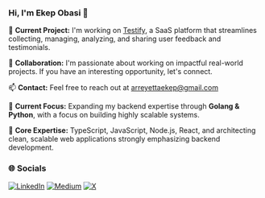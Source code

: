 ### Hi, I'm **Ekep Obasi** 👋
  
🔭 **Current Project:** I'm working on [Testify](https://testify.cool), a SaaS platform that streamlines collecting, managing, analyzing, and sharing user feedback and testimonials.

👯 **Collaboration:** I'm passionate about working on impactful real-world projects. If you have an interesting opportunity, let's connect.

📫 **Contact:** Feel free to reach out at arreyettaekep@gmail.com

🌱 **Current Focus:** Expanding my backend expertise through **Golang & Python**, with a focus on building highly scalable systems.

💬 **Core Expertise:** TypeScript, JavaScript, Node.js, React, and architecting clean, scalable web applications strongly emphasizing backend development.

### 🌐 Socials
[![LinkedIn](https://img.shields.io/badge/LinkedIn-%230077B5.svg?logo=linkedin&logoColor=white)](https://linkedin.com/in/https://www.linkedin.com/in/arrey-etta) [![Medium](https://img.shields.io/badge/Medium-12100E?logo=medium&logoColor=white)](https://medium.com/@https://medium.com/@arreyettaekep) [![X](https://img.shields.io/badge/X-black.svg?logo=X&logoColor=white)](https://x.com/https://twitter.com/ArreyEkep) 

